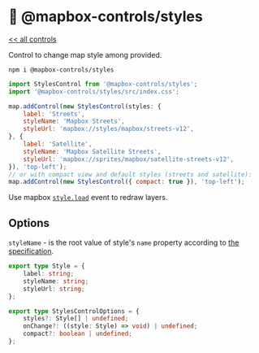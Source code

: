 # 💅 @mapbox-controls/styles

[<< all controls](/README.md)

Control to change map style among provided.

```
npm i @mapbox-controls/styles
```

```js
import StylesControl from '@mapbox-controls/styles';
import '@mapbox-controls/styles/src/index.css';

map.addControl(new StylesControl(styles: {
    label: 'Streets',
    styleName: 'Mapbox Streets',
    styleUrl: 'mapbox://styles/mapbox/streets-v12',
}, {
    label: 'Satellite',
    styleName: 'Mapbox Satellite Streets',
    styleUrl: 'mapbox://sprites/mapbox/satellite-streets-v12',
}), 'top-left');
// or with compact view and default styles (streets and satellite):
map.addControl(new StylesControl({ compact: true }), 'top-left');
```

Use mapbox [`style.load`](https://docs.mapbox.com/mapbox-gl-js/api/map/#map.event:style.load) event to redraw layers.

## Options

`styleName` - is the root value of style's `name` property according to [the specification](https://docs.mapbox.com/style-spec/reference/root/#name).

```ts
export type Style = {
    label: string;
    styleName: string;
    styleUrl: string;
};

export type StylesControlOptions = {
    styles?: Style[] | undefined;
    onChange?: ((style: Style) => void) | undefined;
    compact?: boolean | undefined;
};
```
